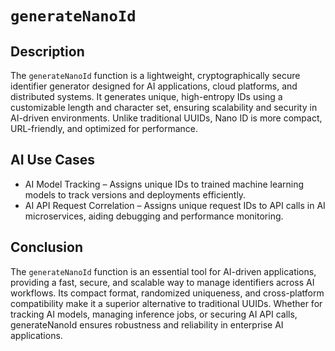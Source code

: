 # `generateNanoId`

## Description
The `generateNanoId` function is a lightweight, cryptographically secure identifier generator designed for AI applications, cloud platforms, and distributed systems. It generates unique, high-entropy IDs using a customizable length and character set, ensuring scalability and security in AI-driven environments. Unlike traditional UUIDs, Nano ID is more compact, URL-friendly, and optimized for performance.

## AI Use Cases
* AI Model Tracking – Assigns unique IDs to trained machine learning models to track versions and deployments efficiently.
* AI API Request Correlation – Assigns unique request IDs to API calls in AI microservices, aiding debugging and performance monitoring.

## Conclusion
The `generateNanoId` function is an essential tool for AI-driven applications, providing a fast, secure, and scalable way to manage identifiers across AI workflows. Its compact format, randomized uniqueness, and cross-platform compatibility make it a superior alternative to traditional UUIDs. Whether for tracking AI models, managing inference jobs, or securing AI API calls, generateNanoId ensures robustness and reliability in enterprise AI applications.